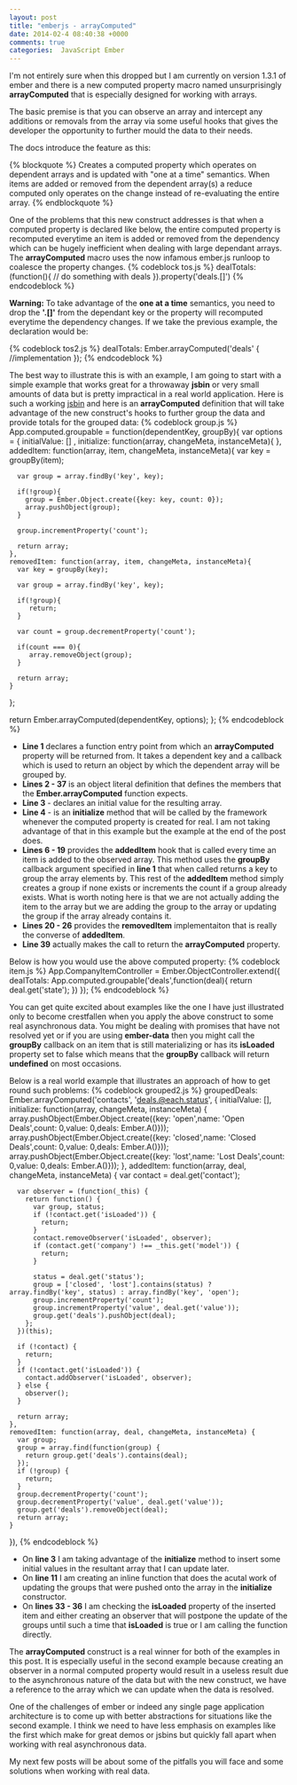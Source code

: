 ```yaml
---
layout: post
title: "emberjs - arrayComputed"
date: 2014-02-4 08:40:38 +0000
comments: true
categories:  JavaScript Ember
---
```

I'm not entirely sure when this dropped but I am currently on version 1.3.1 of ember and there is a new computed property macro named unsurprisingly **arrayComputed** that is especially designed for working with arrays.  

The basic premise is that you can observe an array and intercept any additions or removals from the array via some useful hooks that gives the developer the opportunity to further mould the data to their needs.

The docs introduce the feature as this:

{% blockquote %}
Creates a computed property which operates on dependent arrays and
  is updated with "one at a time" semantics. When items are added or
  removed from the dependent array(s) a reduce computed only operates
  on the change instead of re-evaluating the entire array.
{% endblockquote %}

One of the problems that this new construct addresses is that when a computed property is declared like below, the entire computed property is recomputed everytime an item is added or removed from the dependency which can be hugely inefficient when dealing with large dependant arrays.  The **arrayComputed** macro uses the now infamous ember.js runloop to coalesce the property changes.
{% codeblock tos.js %}
dealTotals: (function(){
	// do something with deals
}).property('deals.[]')
{% endcodeblock %} 

**Warning:** To take advantage of the **one at a time** semantics, you need to drop the **'.[]'** from the dependant key or the property will recomputed everytime the dependency changes.  If we take the previous example, the declaration would be:

{% codeblock tos2.js %}
dealTotals: Ember.arrayComputed('deals' {
	//implementation
});
{% endcodeblock %}

The best way to illustrate this is with an example, I am going to start with a simple example that works great for a throwaway **jsbin** or very small amounts of data but is pretty impractical in a real world application.  Here is such a working <a href="http://jsbin.com/ilosel/39/edit" target="_blank">jsbin</a> and here is an **arrayComputed** definition that will take advantage of the new construct's hooks to further group the data and provide totals for the grouped data:
{% codeblock group.js %}
App.computed.groupable = function(dependentKey, groupBy){
  var options = {
    initialValue: [] ,
    initialize: function(array, changeMeta, instanceMeta){
    },
    addedItem: function(array, item, changeMeta, instanceMeta){
      var key = groupBy(item);
  
      var group = array.findBy('key', key);
      
      if(!group){
        group = Ember.Object.create({key: key, count: 0});
        array.pushObject(group);
      }
      
      group.incrementProperty('count');
      
      return array;
    },
    removedItem: function(array, item, changeMeta, instanceMeta){
      var key = groupBy(key);
      
      var group = array.findBy('key', key);
      
      if(!group){
         return; 
      }
      
      var count = group.decrementProperty('count');
      
      if(count === 0){
         array.removeObject(group); 
      }
      
      return array;
    }
  };
  
  return Ember.arrayComputed(dependentKey, options);
};
{% endcodeblock %}
- **Line 1** declares a function entry point from which an **arrayComputed** property will be returned from.  It takes a dependent key and a callback which is used to return an object by which the dependent array will be grouped by.
- **Lines 2 - 37** is an object literal definition that defines the members that the **Ember.arrayComputed** function expects.
- **Line 3** - declares an initial value for the resulting array.
- **Line 4** - is an **initialize** method that will be called by the framework whenever the computed property is created for real.  I am not taking advantage of that in this example but the example at the end of the post does.
- **Lines 6 - 19** provides the **addedItem** hook that is called every time an item is added to the observed array.  This method uses the **groupBy** callback argument specified in **line 1** that when called returns a key to group the array elements by.  This rest of the **addedItem** method simply creates a group if none exists or increments the count if a group already exists.  What is worth noting here is that we are not actually adding the item to the array but we are adding the group to the array or updating the group if the array already contains it.
- **Lines 20 - 26** provides the **removedItem** implementaiton that is really the converse of **addedItem**.
- **Line 39** actually makes the call to return the **arrayComputed** property.

Below is how you would use the above computed property:
{% codeblock item.js %}
App.CompanyItemController = Ember.ObjectController.extend({
  dealTotals: App.computed.groupable('deals',function(deal){
     return deal.get('state'); 
  })
});
{% endcodeblock %}

You can get quite excited about examples like the one I have just illustrated only to become crestfallen when you apply the above construct to some real asynchronous data.  You might be dealing with promises that have not resolved yet or if you are using **ember-data** then you might call the **groupBy** callback on an item that is still materializing or has its **isLoaded** property set to false which means that the **groupBy** callback will return **undefined** on most occasions.

Below is a real world example that illustrates an approach of how to get round such problems:
{% codeblock grouped2.js %}
  groupedDeals: Ember.arrayComputed('contacts', 'deals.@each.status', {
    initialValue: [],
    initialize: function(array, changeMeta, instanceMeta) {
      array.pushObject(Ember.Object.create({key: 'open',name: 'Open Deals',count: 0,value: 0,deals: Ember.A()}));
      array.pushObject(Ember.Object.create({key: 'closed',name: 'Closed Deals',count: 0,value: 0,deals: Ember.A()}));
      array.pushObject(Ember.Object.create({key: 'lost',name: 'Lost Deals',count: 0,value: 0,deals: Ember.A()}));
    },
    addedItem: function(array, deal, changeMeta, instanceMeta) {
      var contact = deal.get('contact');
      
      var observer = (function(_this) {
        return function() {
          var group, status;
          if (!contact.get('isLoaded')) {
            return;
          }
          contact.removeObserver('isLoaded', observer);
          if (contact.get('company') !== _this.get('model')) {
            return;
          }
          
          status = deal.get('status');
          group = ['closed', 'lost'].contains(status) ? array.findBy('key', status) : array.findBy('key', 'open');
          group.incrementProperty('count');
          group.incrementProperty('value', deal.get('value'));
          group.get('deals').pushObject(deal);
        };
      })(this);
      
      if (!contact) {
        return;
      }
      if (!contact.get('isLoaded')) {
        contact.addObserver('isLoaded', observer);
      } else {
        observer();
      }
      
      return array;
    },
    removedItem: function(array, deal, changeMeta, instanceMeta) {
      var group;
      group = array.find(function(group) {
        return group.get('deals').contains(deal);
      });
      if (!group) {
        return;
      }
      group.decrementProperty('count');
      group.decrementProperty('value', deal.get('value'));
      group.get('deals').removeObject(deal);
      return array;
    }
  }),
{% endcodeblock %}
- On **line 3** I am taking advantage of the **initialize** method to insert some initial values in the resultant array that I can update later.
- On **line 11** I am creating an inline function that does the acutal work of updating the groups that were pushed onto the array in the **initialize** constructor.
- On **lines 33 - 36** I am checking the **isLoaded** property of the inserted item and either creating an observer that will postpone the update of the groups until such a time that **isLoaded** is true or I am calling the function directly.

The **arrayComputed** construct is a real winner for both of the examples in this post. It is especially useful in the second example because creating an observer in a normal computed property would result in a useless result due to the asynchronous nature of the data but with the new construct, we have a reference to the array which we can update when the data is resolved.

One of the challenges of ember or indeed any single page application architecture is to come up with better abstractions for situations like the second example.  I think we need to have less emphasis on examples like the first which make for great demos or jsbins but quickly fall apart when working with real asynchronous data.

My next few posts will be about some of the pitfalls you will face and some solutions when working with real data.
